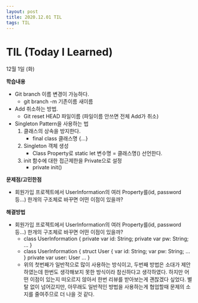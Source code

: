 ```yaml
---
layout: post
title: 2020.12.01 TIL
tags: TIL
---
```

# TIL (Today I Learned)

12월 1일 (화)

**학습내용**

- Git branch 이름 변경이 가능하다.
    - git branch -m 기존이름 새이름
- Add 취소하는 방법.
    - Git reset HEAD 파일이름 (파일이름 안쓰면 전체 Add가 취소)
- Singleton Pattern을 사용하는 법
    1. 클래스의 상속을 방지한다.
        - final class 클래스명 {...}
    2. Singleton 객체 생성
        - Class Property로 static let 변수명 = 클래스명() 선언한다.
    3. init 함수에 대한 접근제한을 Private으로 설정
        - private init()

**문제점/고민한점**

- 회원가입 프로젝트에서 UserInformation의 여러 Property를(id, password 등...) 한개의 구조체로 바꾸면 어떤 이점이 있을까?

**해결방법**

- 회원가입 프로젝트에서 UserInformation의 여러 Property를(id, password 등...) 한개의 구조체로 바꾸면 어떤 이점이 있을까?
    - class UserInformation { private var id: String; private var pw: String; ... }
    - class UserInformation { struct User { var id: String; var pw: String; ... } private var user: User ... }
    - 위의 첫번째가 일반적으로 많이 사용하는 방식이고, 두번째 방법은 소대가 제안하였는데 한번도 생각해보지 못한 방식이라 참신하다고 생각하였다. 하지만 어떤 이점이 있는지 떠오르지 않아서 한번 리뷰를 받아보는게 괜찮겠다 싶었다. 별탈 없이 넘어갔지만, 아무래도 일반적인 방법을 사용하는게 협업할때 문제의 소지를 줄여주므로 더 나을 것 같다.
